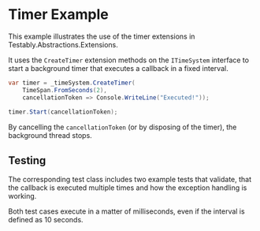 # Timer Example
This example illustrates the use of the timer extensions in Testably.Abstractions.Extensions.

It uses the `CreateTimer` extension methods on the `ITimeSystem` interface to start a background timer that executes a callback in a fixed interval.

```csharp
var timer = _timeSystem.CreateTimer(
    TimeSpan.FromSeconds(2),
    cancellationToken => Console.WriteLine("Executed!"));
    
timer.Start(cancellationToken);
```

By cancelling the `cancellationToken` (or by disposing of the timer), the background thread stops.

## Testing
The corresponding test class includes two example tests that validate, that the callback is executed multiple times and how the exception handling is working.

Both test cases execute in a matter of milliseconds, even if the interval is defined as 10 seconds.
